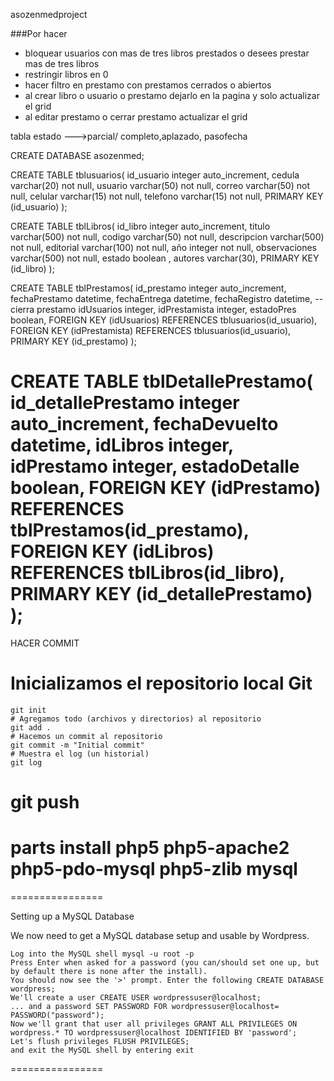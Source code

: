 asozenmedproject


###Por hacer

- bloquear usuarios con mas de tres libros prestados o desees prestar mas de tres libros
- restringir libros en 0
- hacer filtro en prestamo con prestamos cerrados o abiertos
- al crear libro o usuario o prestamo dejarlo en la pagina y solo actualizar el grid
- al editar prestamo o cerrar prestamo actualizar el grid


tabla estado --->parcial/ completo,aplazado, pasofecha

CREATE DATABASE asozenmed;

CREATE TABLE tblusuarios(
id_usuario integer auto_increment,
cedula varchar(20)  not null,
usuario varchar(50) not null,
correo varchar(50) not null,
celular varchar(15) not null,
telefono varchar(15) not null,
PRIMARY KEY (id_usuario)
);

CREATE TABLE tblLibros(
id_libro integer auto_increment,
titulo varchar(500) not null,
codigo varchar(50) not null,
descripcion varchar(500) not null,
editorial varchar(100) not null,
año integer not null,
observaciones varchar(500) not null,
estado boolean ,
autores varchar(30),
PRIMARY KEY (id_libro)
);


CREATE TABLE  tblPrestamos(
id_prestamo integer auto_increment,
fechaPrestamo datetime,
fechaEntrega datetime,
fechaRegistro datetime, --cierra prestamo
idUsuarios integer,
idPrestamista integer,
estadoPres boolean,
 FOREIGN KEY (idUsuarios) REFERENCES tblusuarios(id_usuario),
 FOREIGN KEY (idPrestamista) REFERENCES tblusuarios(id_usuario),
PRIMARY KEY (id_prestamo)
);


CREATE TABLE tblDetallePrestamo(
id_detallePrestamo integer auto_increment,
fechaDevuelto datetime,
idLibros integer,
idPrestamo integer,
 estadoDetalle boolean,
 FOREIGN KEY (idPrestamo) REFERENCES tblPrestamos(id_prestamo),
 FOREIGN KEY (idLibros) REFERENCES tblLibros(id_libro),
PRIMARY KEY (id_detallePrestamo)
);
=================
HACER COMMIT
# Inicializamos el repositorio local Git
    git init
    # Agregamos todo (archivos y directorios) al repositorio
    git add .
    # Hacemos un commit al repositorio
    git commit -m "Initial commit"
    # Muestra el log (un historial)
    git log
    
# git push

# parts install php5 php5-apache2 php5-pdo-mysql php5-zlib mysql
================

Setting up a MySQL Database

We now need to get a MySQL database setup and usable by Wordpress.

    Log into the MySQL shell mysql -u root -p
    Press Enter when asked for a password (you can/should set one up, but by default there is none after the install).
    You should now see the '>' prompt. Enter the following CREATE DATABASE wordpress;
    We'll create a user CREATE USER wordpressuser@localhost;
    ... and a password SET PASSWORD FOR wordpressuser@localhost= PASSWORD("password");
    Now we'll grant that user all privileges GRANT ALL PRIVILEGES ON wordpress.* TO wordpressuser@localhost IDENTIFIED BY 'password';
    Let's flush privileges FLUSH PRIVILEGES;
    and exit the MySQL shell by entering exit

================
